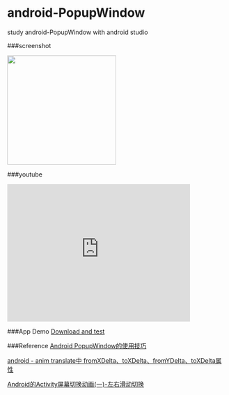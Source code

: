 # android-PopupWindow

study  android-PopupWindow with android studio




###screenshot

<img src="https://github.com/oliguo/android-PopupWindow/blob/master/screenshot-video/H30-U10HuaweiH30-U10vtl-solutionsltd06142015150001.gif" width="250"/>

###youtube
<iframe width="420" height="315" src="https://www.youtube.com/embed/RmDrIPwTzmg" frameborder="0" allowfullscreen></iframe>

###App Demo <a href="https://github.com/oliguo/android-PopupWindow/blob/master/apk/app-debug.apk">Download and test</a>


###Reference
<a href="http://www.cnblogs.com/sw926/p/3230659.html" target="_blank">Android PopupWindow的使用技巧</a>

<a href="http://blog.csdn.net/ztp800201/article/details/7387668" target="_blank">android - anim translate中 fromXDelta、toXDelta、fromYDelta、toXDelta属性</a>

<a href="http://www.oschina.net/question/97118_34343" target="_blank">Android的Activity屏幕切换动画(一)-左右滑动切换</a>

